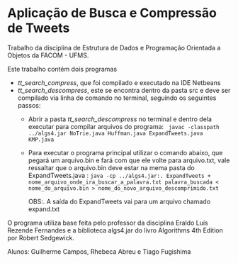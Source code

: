 # Aplicação de Busca e Compressão de Tweets

Trabalho da disciplina de Estrutura de Dados e Programação Orientada a Objetos da FACOM - UFMS. 

Este trabalho contém dois programas

 - *tt_search_compress*, que foi compilado e executado na IDE Netbeans
 - *tt_search_descompress*, este se encontra dentro da pasta src e deve ser compilado via linha de comando no terminal, seguindo os seguintes passos:
	 - Abrir a pasta *tt_search_descompress* no terminal e dentro dela executar para compilar arquivos do programa: 
	 ` javac -classpath ../algs4.jar NoTrie.java Huffman.java ExpandTweets.java KMP.java`
	- Para executar o programa principal utilizar o comando abaixo, que pegará um arquivo.bin e fará com que ele volte para arquivo.txt, vale ressaltar que o arquivo.bin deve estar na mema pasta do ExpandTweets.java : 
	`java -cp ../algs4.jar:. ExpandTweets + nome_arquivo_onde_ira_buscar_a_palavra.txt palavra_buscada < nome_do_arquivo.bin > nome_do_novo_arquivo_descomprimido.txt`
              
		OBS:. A saída do ExpandTweets vai para um arquivo chamado expand.txt

O programa utiliza base feita pelo professor da disciplina Eraldo Luís Rezende Fernandes e a biblioteca algs4.jar do livro Algorithms 4th Edition por Robert Sedgewick. 

Alunos: Guilherme Campos, Rhebeca Abreu e Tiago Fugishima



